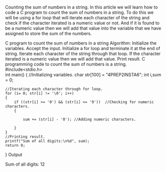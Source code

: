 Counting the sum of numbers in a string.
In this article we will learn how to code a C program to count the sum of numbers in a string. To do this we will be using a for loop that will iterate each character of the string and check if the character iterated is a numeric value or not. And if it is found to be a numeric value then we will add that value into the variable that we have assigned to store the sum of the numbers.

C program to count the sum of numbers in a string
Algorithm:
Initialize the variables.
Accept the input.
Initialize a for loop and terminate it at the end of string. 
Iterate each character of the string through that loop.
If the character iterated is a numeric value then we will add that value.
Print result.
C programming code to count the sum of numbers is a string.
#include<stdio.h>  
int main()
{
    //Initializing variables.
    char str[100] = "4PREP2INSTA6";
    int i,sum = 0;
    
    //Iterating each character through for loop.
    for (i= 0; str[i] != '\0'; i++)
    {
        if ((str[i] >= '0') && (str[i] <= '9'))  //Checking for numeric characters.
        {
            
            sum += (str[i] - '0'); //Adding numeric characters.

        }
    }
    //Printing result.
    printf("Sum of all digits:\n%d", sum);
    return 0; 
}
Output

Sum of all digits:
12
